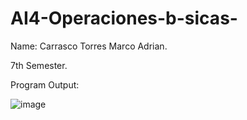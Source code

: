 # AI4-Operaciones-b-sicas-
Name: Carrasco Torres Marco Adrian.

7th Semester.

Program Output:

![image](https://github.com/AdriGPlayer/AI4-Operaciones-b-sicas-/assets/130609122/32dc86f5-7e2c-43b1-bfe5-b36a67d6b934)
